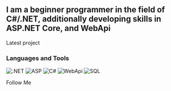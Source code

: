 ## I am a beginner programmer in the field of C#/.NET, additionally developing skills in ASP.NET Core, and WebApi

Latest project

### Languages and Tools
![.NET](https://img.shields.io/badge/-Framework-090909?style=for-the-badge&logo=.net&logoColor=E5D3FF)
![ASP](https://img.shields.io/badge/-ASP.NET-090909?style=for-the-badge&logo=.net&logoColor=E5D3FF)
![C#](https://img.shields.io/badge/C%23-090909?style=for-the-badge&logo=csharp&logoColor=68217A)
![WebApi](https://img.shields.io/badge/WebApi-090909?style=for-the-badge&logo=.net&logoColor=E5D3FF)
![SQL](https://img.shields.io/badge/SQL-090909?style=for-the-badge&logo=mysql&logoColor=00648B)

Follow Me